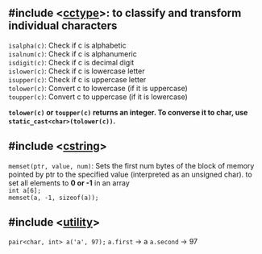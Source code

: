 ## #include <[cctype](https://cplusplus.com/reference/cctype/)>: to classify and transform individual characters

`isalpha(c)`: Check if c is alphabetic <br>
`isalnum(c)`: Check if c is alphanumeric <br>
`isdigit(c)`: Check if c is decimal digit <br>
`islower(c)`: Check if c is lowercase letter <br>
`isupper(c)`:	Check if c is uppercase letter <br>
`tolower(c)`: Convert c to lowercase (if it is uppercase) <br>
`toupper(c)`: Convert c to uppercase (if it is lowercase) <br>

**`tolower(c)` or `toupper(c)` returns an integer. To converse it to char, use `static_cast<char>(tolower(c))`.**

## #include <[cstring](https://cplusplus.com/reference/cstring/)>
`memset(ptr, value, num)`: Sets the first num bytes of the block of memory pointed by ptr to the specified value (interpreted as an unsigned char).
to set all elements to **0 or -1** in an array <br>
`int a[6];` <br>
`memset(a, -1, sizeof(a)); `

## #include <[utility](https://cplusplus.com/reference/utility/)>
`pair<char, int> a('a', 97);`
`a.first` ->  a
`a.second` -> 97
